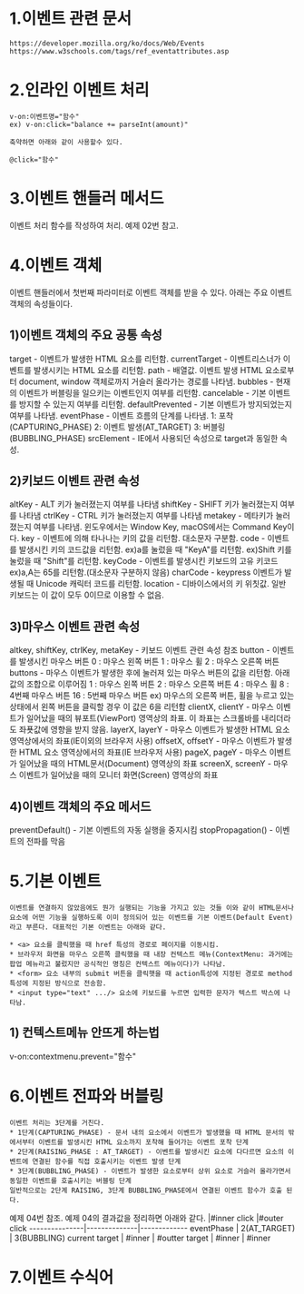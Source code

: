 # 1.이벤트 관련 문서
```
https://developer.mozilla.org/ko/docs/Web/Events
https://www.w3schools.com/tags/ref_eventattributes.asp
```

# 2.인라인 이벤트 처리
```
v-on:이벤트명="함수"
ex) v-on:click="balance += parseInt(amount)"

축약하면 아래와 같이 사용할수 있다.

@click="함수"
```

# 3.이벤트 핸들러 메서드
이벤트 처리 함수를 작성하여 처리.
예제 02번 참고.

# 4.이벤트 객체
이벤트 핸들러에서 첫번째 파라미터로 이벤트 객체를 받을 수 있다. 아래는 주요 이벤트 객체의 속성들이다.

## 1)이벤트 객체의 주요 공통 속성
target - 이벤트가 발생한 HTML 요소를 리턴함.
currentTarget - 이벤트리스너가 이벤트를 발생시키는 HTML 요소를 리턴함.
path - 배열값. 이벤트 발생 HTML 요소로부터 document, window 객체로까지 거슬러 올라가는 경로를 나타냄.
bubbles - 현재의 이벤트가 버블링을 일으키는 이벤트인지 여부를 리턴함.
cancelable - 기본 이벤트를 방지할 수 있는지 여부를 리턴함.
defaultPrevented - 기본 이벤트가 방지되었는지 여부를 나타냄.
eventPhase - 이벤트 흐름의 단계를 나타냄.
  1: 포착(CAPTURING_PHASE)
  2: 이벤트 발생(AT_TARGET)
  3: 버블링(BUBBLING_PHASE)
srcElement - IE에서 사용되던 속성으로 target과 동일한 속성.

## 2)키보드 이벤트 관련 속성
altKey - ALT 키가 눌러졌는지 여부를 나타냄
shiftKey - SHIFT 키가 눌러졌는지 여부를 나타냄
ctrlKey - CTRL 키가 눌러졌는지 여부를 나타냄
metakey - 메타키가 눌러졌는지 여부를 나타냄. 윈도우에서는 Window Key, macOS에서는 Command Key이다.
key - 이벤트에 의해 타나나는 키의 값을 리턴함. 대소문자 구분함.
code - 이벤트를 발생시킨 키의 코드값을 리턴함.
  ex)a를 눌렀을 때 "KeyA"를 리턴함.
  ex)Shift 키를 눌렀을 때 "Shift"를 리턴함.
keyCode - 이벤트를 발생시킨 키보드의 고유 키코드
  ex)a,A는 65를 리턴함.(대소문자 구분하지 않음)
charCode - keypress 이벤트가 발생될 때 Unicode 캐릭터 코드를 리턴함.
location - 디바이스에서의 키 위칫값. 일반 키보드는 이 값이 모두 0이므로 이용할 수 없음.

## 3)마우스 이벤트 관련 속성
altkey, shiftKey, ctrlKey, metaKey - 키보드 이벤트 관련 속성 참조
button - 이벤트를 발생시킨 마우스 버튼
  0 : 마우스 왼쪽 버튼
  1 : 마우스 휠
  2 : 마우스 오른쪽 버튼
buttons - 마우스 이벤트가 발생한 후에 눌러져 있는 마우스 버튼의 값을 리턴함. 아래 값의 조합으로 이루어짐
  1 : 마우스 왼쪽 버튼
  2 : 마우스 오른쪽 버튼
  4 : 마우스 휠
  8 : 4번째 마우스 버튼
  16 : 5번째 마우스 버튼
  ex) 마우스의 오른쪽 버튼, 휠을 누르고 있는 상태에서 왼쪽 버튼을 클릭할 경우 이 값은 6을 리턴함
clientX, clientY - 마우스 이벤트가 일어났을 때의 뷰포트(ViewPort) 영역상의 좌표. 이 좌표는 스크롤바를 내리더라도 좌푯값에 영향을 받지 않음.
layerX, layerY - 마우스 이벤트가 발생한 HTML 요소 영역상에서의 좌표(IE이외의 브라우저 사용)
offsetX, offsetY - 마우스 이벤트가 발생한 HTML 요소 영역상에서의 좌표(IE 브라우저 사용)
pageX, pageY - 마우스 이벤트가 일어났을 때의 HTML문서(Document) 영역상의 좌표
screenX, screenY - 마우스 이벤트가 일어났을 때의 모니터 화면(Screen) 영역상의 좌표

## 4)이벤트 객체의 주요 메서드
preventDefault() - 기본 이벤트의 자동 실행을 중지시킴
stopPropagation() - 이벤트의 전파를 막음

# 5.기본 이벤트
```
이벤트를 연결하지 않았음에도 뭔가 실행되는 기능을 가지고 있는 것들 이와 같이 HTML문서나 요소에 어떤 기능을 실행하도록 이미 정의되어 있는 이벤트를 기본 이벤트(Default Event)라고 부른다. 대표적인 기본 이벤트는 아래와 같다.

* <a> 요소를 클릭했을 때 href 특성의 경로로 페이지를 이동시킴.
* 브라우저 화면을 마우스 오른쪽 클릭했을 때 내장 컨텍스트 메뉴(ContextMenu: 과거에는 팝업 메뉴라고 불렀지만 공식적인 명칭은 컨텍스트 메뉴이다)가 나타남.
* <form> 요소 내부의 submit 버튼을 클릭햇을 때 action특성에 지정된 경로로 method 특성에 지정된 방식으로 전송함.
* <input type="text" .../> 요소에 키보드를 누르면 입력한 문자가 텍스트 박스에 나타남.

```

## 1) 컨텍스트메뉴 안뜨게 하는법
v-on:contextmenu.prevent="함수"

# 6.이벤트 전파와 버블링
```
이벤트 처리는 3단계를 거친다.
* 1단계(CAPTURING_PHASE) - 문서 내의 요소에서 이벤트가 발생했을 때 HTML 문서의 밖에서부터 이벤트를 발생시킨 HTML 요소까지 포착해 들어가는 이벤트 포착 단계
* 2단계(RAISING_PHASE : AT_TARGET) - 이벤트를 발생시킨 요소에 다다르면 요소의 이벤트에 연결된 함수를 직접 호출시키는 이벤트 발생 단계
* 3단계(BUBBLING_PHASE) - 이벤트가 발생한 요소로부터 상위 요소로 거슬러 올라가면서 동일한 이벤트를 호출시키는 버블링 단계
일반적으로는 2단계 RAISING, 3단계 BUBBLING_PHASE에서 연결된 이벤트 함수가 호출 된다.
```
예제 04번 참조.
예제 04의 결과값을 정리하면 아래와 같다.
               |#inner click  |#outer click
---------------|--------------|-------------
eventPhase     | 2(AT_TARGET) | 3(BUBBLING)
current target | #inner       | #outter 
target         | #inner       | #inner
# 7.이벤트 수식어